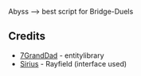 Abyss --> best script for Bridge-Duels

## Credits
- [7GrandDad](https://github.com/7GrandDadPGN) - entitylibrary
- [Sirius](https://github.com/SiriusSoftwareLtd) - Rayfield (interface used)